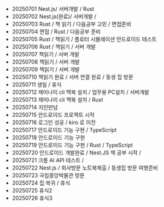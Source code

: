 - 20250701 Nest.js/ 서버개발 / Rust
- 20250702 Nest.js(완료)/ 서버개발 /
- 20250703 Rust / 책 읽기 / 다음공부 고민 / 면접준비
- 20250704 면접 / Rust / 다음공부 준비
- 20250705 Rust / 책읽기 / 플로터 시물레이션 안드로이드 테스트
- 20250706 Rust / 책읽기 / 서버 개발
- 20250707 책읽기 / 서버 개발 
- 20250708 책읽기 / 서버 개발 
- 20250709 책읽기 / 서버 개발 
- 20250710 책읽기 완료 / 서버 연결 완료 / 동생 집 방문
- 20250711 생일 / 휴식
- 20250712 제미나이 cli 맥북 설치 / 업무용 PC설치 / 서버개발
- 20250713 제미나이 cli 맥북 설치 / Rust 
- 20250714 지인만남
- 20250715 안드로이드 프로젝트 시작 
- 20250716 로그인 성공 / kiro 로 이전
- 20250717 안드로이드 기능 구현 / TypeScript
- 20250718 안드로이드 기능 구현 
- 20250719 안드로이드 기능 구현 / Rust / TypeScript
- 20250720 안드로이드 개발완료 / Nest.JS 책 공부 시작 /
- 20250721 크롬 AI API 테스트 /
- 20250722 Nest.js / 회사방문 노트북제출 / 동생집 방문 여행준비
- 20250723 국립중앙박물관 방문
- 20250724 집 복귀  / 휴식 
- 20250725 휴식2
- 20250726 휴식3
